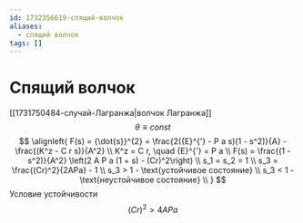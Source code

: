 ```yaml
---
id: 1732356619-спящий-волчок
aliases:
  - спящий волчок
tags: []
---
```


# Спящий волчок
[[1731750484-случай-Лагранжа|волчок Лагранжа]]
$$\theta \equiv const$$
$$
\alignleft{
F(s) = {\dot{s}}^{2} = \frac{2({E}^{'} - P a s)(1 - s^2)}{A} - \frac{(K^z - C r s)}{A^2} \\
K^z = C r, \quad {E}^{'} = P a \\
F(s) = \frac{(1 - s^2)}{A^2} \left(2 A P a (1 + s) - (Cr)^2\right) \\
s_1 = s_2 = 1 \\
s_3 = \frac{(Cr)^2}{2APa} - 1 \\
s_3 > 1 - \text{устойчивое состояние} \\
s_3 < 1 - \text{неустойчивое состояние} \\
}
$$
Условие устойчивости
$$
(Cr)^2 > 4APa
$$
